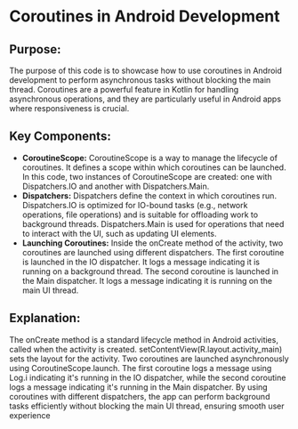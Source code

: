 <h1>Coroutines in Android Development</h1>
<h2>Purpose:</h2>
<p>The purpose of this code is to showcase how to use coroutines in Android development to perform asynchronous tasks without blocking the main thread. Coroutines are a powerful feature in Kotlin for handling asynchronous operations, and they are particularly useful in Android apps where responsiveness is crucial.</p>

<h2>Key Components:</h2>
<ul>
  <li><strong>CoroutineScope:</strong> CoroutineScope is a way to manage the lifecycle of coroutines. It defines a scope within which coroutines can be launched. In this code, two instances of CoroutineScope are created: one with Dispatchers.IO and another with Dispatchers.Main.</li>
  <li><strong>Dispatchers:</strong> Dispatchers define the context in which coroutines run. Dispatchers.IO is optimized for IO-bound tasks (e.g., network operations, file operations) and is suitable for offloading work to background threads. Dispatchers.Main is used for operations that need to interact with the UI, such as updating UI elements.</li>
  <li><strong>Launching Coroutines:</strong> Inside the onCreate method of the activity, two coroutines are launched using different dispatchers. The first coroutine is launched in the IO dispatcher. It logs a message indicating it is running on a background thread. The second coroutine is launched in the Main dispatcher. It logs a message indicating it is running on the main UI thread.</li>
</ul>

<h2>Explanation:</h2>
<p>The onCreate method is a standard lifecycle method in Android activities, called when the activity is created. setContentView(R.layout.activity_main) sets the layout for the activity. Two coroutines are launched asynchronously using CoroutineScope.launch. The first coroutine logs a message using Log.i indicating it's running in the IO dispatcher, while the second coroutine logs a message indicating it's running in the Main dispatcher. By using coroutines with different dispatchers, the app can perform background tasks efficiently without blocking the main UI thread, ensuring smooth user experience</p>
